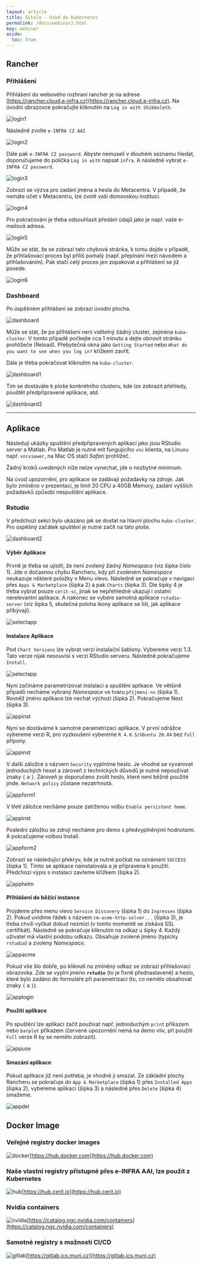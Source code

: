 ```yaml
---
layout: article
title: Sitola - Úvod do Kubernetes
permalink: /docs/webinar2.html
key: webinar
aside:
  toc: true
---
```

## Rancher

### Přihlášení

Přihlášení do webového rozhraní rancher je na adrese [https://rancher.cloud.e-infra.cz](https://rancher.cloud.e-infra.cz). Na úvodní obrazovce pokračujte kliknutím na `Log in with Shibboleth`.

![login1](webinar1/login1.png)

Následně zvolte `e-INFRA CZ AAI`

![login2](webinar1/login2.png)

Dále pak `e-INFRA CZ password`. Abyste nemuseli v dlouhém seznamu hledat, doporučujeme do políčka `Log in with` napsat `infra`. A následně vybrat `e-INFRA CZ password`.

![login3](webinar1/login3.png)

Zobrazí se výzva pro zadání jména a hesla do Metacentra. V případě, že nemáte účet v Metacentru, lze zvolit vaši domovskou instituci.

![login4](webinar1/login4.png)

Pro pokračování je třeba odsouhlasit předání údajů jako je např. vaše e-mailová adresa.

![login5](webinar1/login5.png)


Může se stát, že se zobrazí tato chybová stránka, k tomu dojde v případě, že přihlašovací proces byl příliš pomalý (např. přepínání mezi návodem a přihlašováním). Pak stačí celý proces jen zopakovat a přihlášení se již povede.

![login6](webinar1/rancher-fail.png)

### Dashboard

Po úspěšném přihlášení se zobrazí úvodní plocha. 

![dashboard](cluster.png)

Může se stát, že po přihlášení není viditelný žádný cluster, zejména `kuba-cluster`. V tomto případě počkejte cca 1 minutu a dejte obnovit stránku prohlížeče (Reload). Přebytečná okna jako `Getting Started` nebo `What do you want to see when you log in?` křížkem zavřít. 

Dále je třeba pokračovat kliknutím na `kuba-cluster`.

![dashboard1](cluster2.jpg)

Tím se dostáváte k ploše konkrétního clusteru, kde lze zobrazit přehledy, pouštět předpřipravené aplikace, atd.

![dashboard2](kuba-cluster.png)

---

## Aplikace

Následují ukázky spuštění předpřipravených aplikací jako jsou RStudio server a Matlab. Pro Matlab je nutné mít fungujícího `vnc` klienta, na Linuxu např. `vncviewer`, na Mac OS stačí *Safari* prohlížeč.

Žádný kroků uvedených níže nelze vynechat, jde o nezbytné minimum.

Na úvod upozornění, pro aplikace se zadávají požadavky na zdroje. Jak bylo zmíněno v prezentaci, je limit 20 CPU a 40GB Memory, zadání vyšších požadavků způsobí nespuštění aplikace.

### Rstudio

V předchozí sekci bylo ukázáno jak se dostat na hlavní plochu `kuba-cluster`. Pro úspěšný začátek spuštění je nutné začít na táto ploše.

![dashboard2](kuba-cluster.png)

#### Výběr Aplikace

Prvně je třeba se ujistit, že není zvolený žádný *Namespace* (viz šipka číslo 1). Jde o dočasnou chybu Rancheru, kdy při zvoleném *Namespace* neukazuje některé položky v Menu vlevo. Následně se pokračuje v navigaci přes `Apps & Marketplace` (šipka 2) a pak `Charts` (šipka 3). Dle šipky 4 je třeba vybrat pouze `cerit-sc`, jinak se nepřehledně ukazují i ostatní nerelevantní aplikace. A nakonec se vybere samotná aplikace `rstudio-server` (viz šipka 5, skutečná poloha ikony aplikace se liší, jak aplikace přibývají). 

![selectapp](rstudio/selectapp.png)

#### Instalace Aplikace

Pod `Chart Versions` lze vybrat verzi instalační šablony. Vybereme verzi 1.3. Tato verze nijak nesouvisí s verzí RStudio serveru. Následně pokračujeme `Install`.

![selectapp](rstudio/selectversion.png)

Nyní začínáme parametrizovat instalaci a spuštění aplikace. Ve většině případů necháme vybraný *Namespace* ve tvaru `příjmení-ns` (šipka 1). Rovněž jméno aplikace lze nechat výchozí (šipka 2). Pokračujeme Next (šipka 3).

![appinst](rstudio/appinst.png)

Nyní se dostáváme k samotné parametrizaci aplikace. V první odrážce vybereme verzi R, pro vyzkoušení vybereme `R 4.0.5/Ubuntu 20.04` bez `Full` přípony. 

![appinst](rstudio/appform1.png)

V další záložce s názvem `Security` vyplníme heslo. Je vhodné se vyvarovat jednoduchých hesel a zároveň z technických důvodů je nutné nepoužívat znaky `{` a `}`. Zároveň je doporučeno zvolit heslo, které není běžně použité jinde. `Network policy` zůstane nezatrhnutá.

![appform1](rstudio/appform2.png)

V třetí záložce necháme pouze zatrženou volbu `Enable persistent home`. 

![appinst](rstudio/appform3.png)

Poslední záložku se zdroji necháme pro demo s předvyplněnými hodnotami. A pokračujeme volbou Install. 

![appform2](rstudio/appform4.png)

Zobrazí se následující překryv, kde je nutné počkat na oznámení `SUCCESS` (šipka 1). Tímto se aplikace nainstalovala a je připravena k použití. Předchozí výpis s instalací zavřeme křížkem (šipka 2).

![apphelm](rstudio/apphelm.png)

#### Přihlášení do běžící instance

Projdeme přes menu vlevo `Service Discovery` (šipka 1) do `Ingresses` (šipka 2). Pokud uvidíme řádek s názvem `cm-acme-http-solver...` (šipka 3), je třeba chvíli vyčkat dokud nezmizí (v tomto momentě se získává SSL certifikát). Následně se pokračuje kliknutím na odkaz u šipky 4. Každý uživatel má vlastní podobu odkazu. Obsahuje zvolené jméno (typicky `rstudio`) a zvolený *Namespace*. 

![appacme](rstudio/appacme.png)

Pokud vše šlo dobře, po kliknutí na zmíněný odkaz se zobrazí přihlašovací obrazovka. Zde se vyplní jméno **`rstudio`** (to je fixně přednastavené) a heslo, které bylo zadáno do formuláře při parametrizaci (to, co nemělo obsahovat znaky `{` a `}`).

![applogin](rstudio/applogin.png)

#### Použití aplikace

Po spuštění lze aplikaci začít používat např. jednoduchým `print` příkazem nebo `barplot` příkazem (červené upozornění nemá na demo vliv, při použití `Full` verze R by se nemělo zobrazit). 

![appuse](rstudio/rstudio-w2.png)

#### Smazání aplikace

Pokud aplikace již není potřeba, je vhodné ji smazat. Ze základní plochy Rancheru se pokračuje do `App & Marketplace` (šipka 1) přes `Installed Apps` (šipka 2), vybereme aplikaci (šipka 3) a následně přes `Delete` (šipka 4) smažeme. 

![appdel](rstudio/appdel.png)


## Docker Image

### Veřejné registry docker images

![docker](https://logos-world.net/wp-content/uploads/2021/02/Docker-Logo-700x394.png)[https://hub.docker.com](https://hub.docker.com)

### Naše vlastní registry přístupné přes e-INFRA AAI, lze použít z Kubernetes

![hub](https://hub.cerit.io/images/harbor-logo.svg)[https://hub.cerit.io](https://hub.cerit.io)

### Nvidia containers

![nvidia](https://seeklogo.com/images/N/NVIDIA-logo-BA019CBFAA-seeklogo.com.png)[https://catalog.ngc.nvidia.com/containers](https://catalog.ngc.nvidia.com/containers)

### Samotné registry s možností CI/CD

![gitlab](https://upload.wikimedia.org/wikipedia/commons/e/e1/GitLab_logo.svg)[https://gitlab.ics.muni.cz](https://gitlab.ics.muni.cz)
